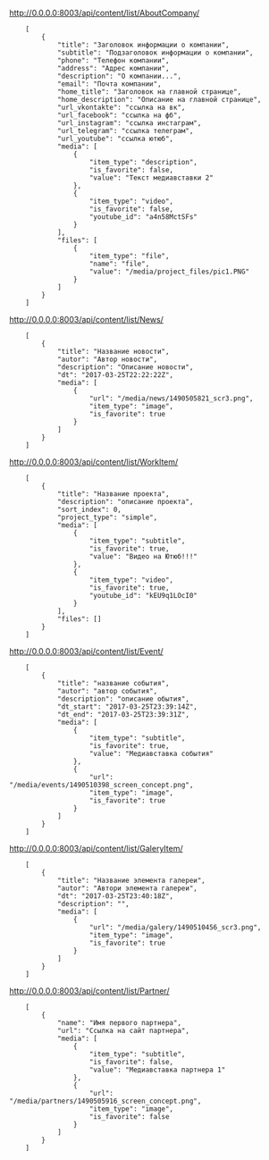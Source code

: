 


http://0.0.0.0:8003/api/content/list/AboutCompany/

		[
		    {
		        "title": "Заголовок информации о компании", 
		        "subtitle": "Подзаголовок информации о компании", 
		        "phone": "Телефон компании", 
		        "address": "Адрес компании", 
		        "description": "О компании...", 
		        "email": "Почта компании", 
		        "home_title": "Заголовок на главной странице", 
		        "home_description": "Описание на главной странице", 
		        "url_vkontakte": "ссылка на вк", 
		        "url_facebook": "ссылка на фб", 
		        "url_instagram": "ссылка инстаграм", 
		        "url_telegram": "ссылка телеграм", 
		        "url_youtube": "ссылка ютюб", 
		        "media": [
		            {
		                "item_type": "description", 
		                "is_favorite": false, 
		                "value": "Текст медиавставки 2"
		            }, 
		            {
		                "item_type": "video", 
		                "is_favorite": false, 
		                "youtube_id": "a4n58MctSFs"
		            }
		        ], 
		        "files": [
		            {
		                "item_type": "file", 
		                "name": "file", 
		                "value": "/media/project_files/pic1.PNG"
		            }
		        ]
		    }
		]


http://0.0.0.0:8003/api/content/list/News/

		[
		    {
		        "title": "Название новости", 
		        "autor": "Автор новости", 
		        "description": "Описание новости", 
		        "dt": "2017-03-25T22:22:22Z", 
		        "media": [
		            {
		                "url": "/media/news/1490505821_scr3.png", 
		                "item_type": "image", 
		                "is_favorite": true
		            }
		        ]
		    }
		]


http://0.0.0.0:8003/api/content/list/WorkItem/

		[
		    {
		        "title": "Название проекта", 
		        "description": "описание проекта", 
		        "sort_index": 0, 
		        "project_type": "simple", 
		        "media": [
		            {
		                "item_type": "subtitle", 
		                "is_favorite": true, 
		                "value": "Видео на Ютюб!!!"
		            }, 
		            {
		                "item_type": "video", 
		                "is_favorite": true, 
		                "youtube_id": "kEU9q1LOcI0"
		            }
		        ], 
		        "files": []
		    }
		]


http://0.0.0.0:8003/api/content/list/Event/

		[
		    {
		        "title": "название события", 
		        "autor": "автор события", 
		        "description": "описание обытия", 
		        "dt_start": "2017-03-25T23:39:14Z", 
		        "dt_end": "2017-03-25T23:39:31Z", 
		        "media": [
		            {
		                "item_type": "subtitle", 
		                "is_favorite": true, 
		                "value": "Медиавставка события"
		            }, 
		            {
		                "url": "/media/events/1490510398_screen_concept.png", 
		                "item_type": "image", 
		                "is_favorite": true
		            }
		        ]
		    }
		]


http://0.0.0.0:8003/api/content/list/GaleryItem/

		[
		    {
		        "title": "Название элемента галереи", 
		        "autor": "Автори элемента галереи", 
		        "dt": "2017-03-25T23:40:18Z", 
		        "description": "", 
		        "media": [
		            {
		                "url": "/media/galery/1490510456_scr3.png", 
		                "item_type": "image", 
		                "is_favorite": true
		            }
		        ]
		    }
		]


http://0.0.0.0:8003/api/content/list/Partner/

		[
		    {
		        "name": "Имя первого партнера", 
		        "url": "Ссылка на сайт партнера", 
		        "media": [
		            {
		                "item_type": "subtitle", 
		                "is_favorite": false, 
		                "value": "Медиавставка партнера 1"
		            }, 
		            {
		                "url": "/media/partners/1490505916_screen_concept.png", 
		                "item_type": "image", 
		                "is_favorite": false
		            }
		        ]
		    }
		]
